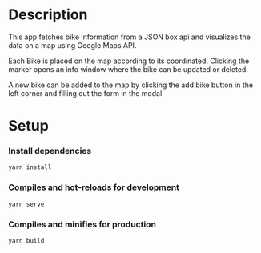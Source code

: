 # Description

This app fetches bike information from a JSON box api and visualizes the data on a map using Google Maps API.

Each Bike is placed on the map according to its coordinated. Clicking the marker opens an info window where the bike can be updated or deleted.

A new bike can be added to the map by clicking the add bike button in the left corner and filling out the form in the modal

# Setup

### Install dependencies

```
yarn install
```

### Compiles and hot-reloads for development

```
yarn serve
```

### Compiles and minifies for production

```
yarn build
```
